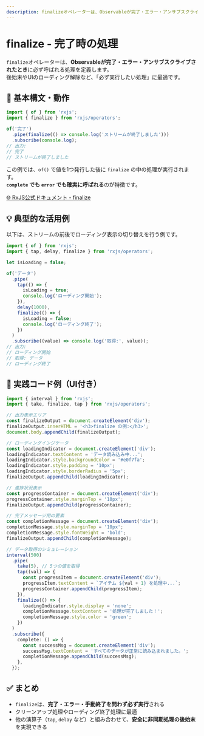 ```yaml
---
description: finalizeオペレーターは、Observableが完了・エラー・アンサブスクライブされた際に必ず実行される処理を定義します。リソース解放、ローディング表示の終了、クリーンアップ処理など後始末が必要な場面で非常に有用です。
---
```


# finalize - 完了時の処理

`finalize`オペレーターは、**Observableが完了・エラー・アンサブスクライブされたとき**に必ず呼ばれる処理を定義します。  
後始末やUIのローディング解除など、「必ず実行したい処理」に最適です。

## 🔰 基本構文・動作

```ts
import { of } from 'rxjs';
import { finalize } from 'rxjs/operators';

of('完了')
  .pipe(finalize(() => console.log('ストリームが終了しました')))
  .subscribe(console.log);
// 出力:
// 完了
// ストリームが終了しました
```

この例では、`of()` で値を1つ発行した後に `finalize` の中の処理が実行されます。  
**`complete` でも `error` でも確実に呼ばれる**のが特徴です。

[🌐 RxJS公式ドキュメント - finalize](https://rxjs.dev/api/index/function/finalize)

## 💡 典型的な活用例

以下は、ストリームの前後でローディング表示の切り替えを行う例です。

```ts
import { of } from 'rxjs';
import { tap, delay, finalize } from 'rxjs/operators';

let isLoading = false;

of('データ')
  .pipe(
    tap(() => {
      isLoading = true;
      console.log('ローディング開始');
    }),
    delay(1000),
    finalize(() => {
      isLoading = false;
      console.log('ローディング終了');
    })
  )
  .subscribe((value) => console.log('取得:', value));
// 出力:
// ローディング開始
// 取得: データ
// ローディング終了
```

## 🧪 実践コード例（UI付き）

```ts
import { interval } from 'rxjs';
import { take, finalize, tap } from 'rxjs/operators';

// 出力表示エリア
const finalizeOutput = document.createElement('div');
finalizeOutput.innerHTML = '<h3>finalize の例:</h3>';
document.body.appendChild(finalizeOutput);

// ローディングインジケータ
const loadingIndicator = document.createElement('div');
loadingIndicator.textContent = 'データ読み込み中...';
loadingIndicator.style.backgroundColor = '#e0f7fa';
loadingIndicator.style.padding = '10px';
loadingIndicator.style.borderRadius = '5px';
finalizeOutput.appendChild(loadingIndicator);

// 進捗状況表示
const progressContainer = document.createElement('div');
progressContainer.style.marginTop = '10px';
finalizeOutput.appendChild(progressContainer);

// 完了メッセージ用の要素
const completionMessage = document.createElement('div');
completionMessage.style.marginTop = '10px';
completionMessage.style.fontWeight = 'bold';
finalizeOutput.appendChild(completionMessage);

// データ取得のシミュレーション
interval(500)
  .pipe(
    take(5), // 5つの値を取得
    tap((val) => {
      const progressItem = document.createElement('div');
      progressItem.textContent = `アイテム ${val + 1} を処理中...`;
      progressContainer.appendChild(progressItem);
    }),
    finalize(() => {
      loadingIndicator.style.display = 'none';
      completionMessage.textContent = '処理が完了しました！';
      completionMessage.style.color = 'green';
    })
  )
  .subscribe({
    complete: () => {
      const successMsg = document.createElement('div');
      successMsg.textContent = 'すべてのデータが正常に読み込まれました。';
      completionMessage.appendChild(successMsg);
    },
  });
```

## ✅ まとめ

- `finalize`は、**完了・エラー・手動終了を問わず必ず実行**される
- クリーンアップ処理やローディング終了処理に最適
- 他の演算子（`tap`, `delay` など）と組み合わせて、**安全に非同期処理の後始末**を実現できる
